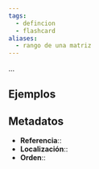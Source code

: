 ```yaml
---
tags:
  - defincion
  - flashcard
aliases:
  - rango de una matriz
---
```

...

## Ejemplos

## Metadatos
- **Referencia**::
- **Localización**::
- **Orden**::

